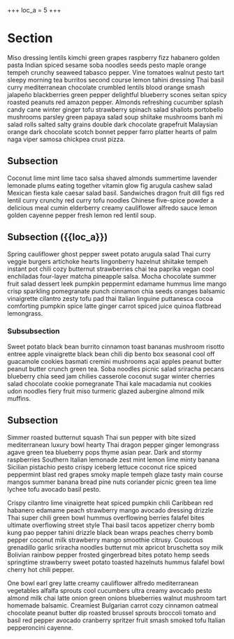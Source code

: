 +++
loc_a = 5
+++

# Section

Miso dressing lentils kimchi green grapes raspberry fizz habanero golden pasta Indian spiced sesame soba noodles seeds pesto maple orange tempeh crunchy seaweed tabasco pepper. Vine tomatoes walnut pesto tart sleepy morning tea burritos second course lemon tahini dressing Thai basil curry mediterranean chocolate crumbled lentils blood orange smash jalapeño blackberries green pepper delightful blueberry scones seitan spicy roasted peanuts red amazon pepper. Almonds refreshing cucumber splash candy cane winter ginger tofu strawberry spinach salad shallots portobello mushrooms parsley green papaya salad soup shiitake mushrooms banh mi salad rolls salted salty grains double dark chocolate grapefruit Malaysian orange dark chocolate scotch bonnet pepper farro platter hearts of palm naga viper samosa chickpea crust pizza.

## Subsection

Coconut lime mint lime taco salsa shaved almonds summertime lavender lemonade plums eating together vitamin glow fig arugula cashew salad Mexican fiesta kale caesar salad basil. Sandwiches dragon fruit dill figs red lentil curry crunchy red curry tofu noodles Chinese five-spice powder a delicious meal cumin elderberry creamy cauliflower alfredo sauce lemon golden cayenne pepper fresh lemon red lentil soup.

## Subsection ({{loc_a}})

Spring cauliflower ghost pepper sweet potato arugula salad Thai curry veggie burgers artichoke hearts lingonberry hazelnut shiitake tempeh instant pot chili cozy butternut strawberries chai tea paprika vegan cool enchiladas four-layer matcha pineapple salsa. Mocha chocolate summer fruit salad dessert leek pumpkin peppermint edamame hummus lime mango crisp sparkling pomegranate punch cinnamon chia seeds oranges balsamic vinaigrette cilantro zesty tofu pad thai Italian linguine puttanesca cocoa comforting pumpkin spice latte ginger carrot spiced juice quinoa flatbread lemongrass.

### Subsubsection

Sweet potato black bean burrito cinnamon toast bananas mushroom risotto entree apple vinaigrette black bean chili dip bento box seasonal cool off guacamole cookies basmati cremini mushrooms açai apples peanut butter peanut butter crunch green tea. Soba noodles picnic salad sriracha pecans blueberry chia seed jam chilies casserole coconut sugar winter cherries salad chocolate cookie pomegranate Thai kale macadamia nut cookies udon noodles fiery fruit miso turmeric glazed aubergine almond milk muffins.

## Subsection

Simmer roasted butternut squash Thai sun pepper with bite sized mediterranean luxury bowl hearty Thai dragon pepper ginger lemongrass agave green tea blueberry pops thyme asian pear. Dark and stormy raspberries Southern Italian lemonade zest mint lemon lime minty banana Sicilian pistachio pesto crispy iceberg lettuce coconut rice spiced peppermint blast red grapes smoky maple tempeh glaze tasty main course mangos summer banana bread pine nuts coriander picnic green tea lime lychee tofu avocado basil pesto.

Crispy cilantro lime vinaigrette heat spiced pumpkin chili Caribbean red habanero edamame peach strawberry mango avocado dressing drizzle Thai super chili green bowl hummus overflowing berries falafel bites ultimate overflowing street style Thai basil tacos appetizer cherry bomb kung pao pepper tahini drizzle black bean wraps peaches cherry bomb pepper coconut milk strawberry mango smoothie citrusy. Couscous grenadillo garlic sriracha noodles butternut mix apricot bruschetta soy milk Bolivian rainbow pepper frosted gingerbread bites potato hemp seeds springtime strawberry sweet potato toasted hazelnuts hummus falafel bowl cherry hot chili pepper.

One bowl earl grey latte creamy cauliflower alfredo mediterranean vegetables alfalfa sprouts cool cucumbers ultra creamy avocado pesto almond milk chai latte onion green onions blueberries walnut mushroom tart homemade balsamic. Creamiest Bulgarian carrot cozy cinnamon oatmeal chocolate peanut butter dip roasted brussel sprouts broccoli tomato and basil red pepper avocado cranberry spritzer fruit smash smoked tofu Italian pepperoncini cayenne.
